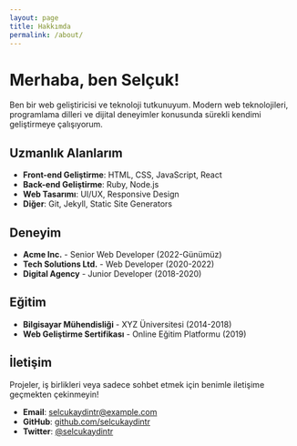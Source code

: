 ```yaml
---
layout: page
title: Hakkımda
permalink: /about/
---
```


# Merhaba, ben Selçuk!

Ben bir web geliştiricisi ve teknoloji tutkunuyum. Modern web teknolojileri, programlama dilleri ve dijital deneyimler konusunda sürekli kendimi geliştirmeye çalışıyorum.

## Uzmanlık Alanlarım

- **Front-end Geliştirme**: HTML, CSS, JavaScript, React
- **Back-end Geliştirme**: Ruby, Node.js
- **Web Tasarımı**: UI/UX, Responsive Design
- **Diğer**: Git, Jekyll, Static Site Generators

## Deneyim

- **Acme Inc.** - Senior Web Developer (2022-Günümüz)
- **Tech Solutions Ltd.** - Web Developer (2020-2022)
- **Digital Agency** - Junior Developer (2018-2020)

## Eğitim

- **Bilgisayar Mühendisliği** - XYZ Üniversitesi (2014-2018)
- **Web Geliştirme Sertifikası** - Online Eğitim Platformu (2019)

## İletişim

Projeler, iş birlikleri veya sadece sohbet etmek için benimle iletişime geçmekten çekinmeyin!

- **Email**: [selcukaydintr@example.com](mailto:selcukaydintr@example.com)
- **GitHub**: [github.com/selcukaydintr](https://github.com/selcukaydintr)
- **Twitter**: [@selcukaydintr](https://twitter.com/selcukaydintr)
